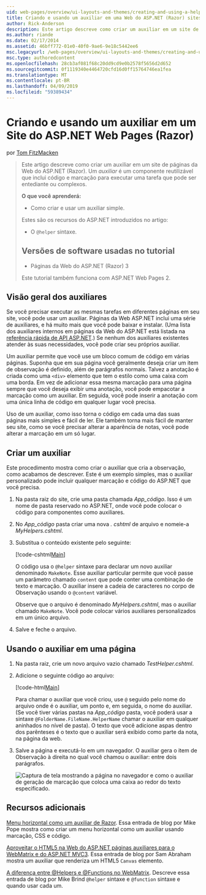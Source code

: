 ```yaml
---
uid: web-pages/overview/ui-layouts-and-themes/creating-and-using-a-helper-in-an-aspnet-web-pages-site
title: Criando e usando um auxiliar em uma Web do ASP.NET (Razor) sites de páginas | Microsoft Docs
author: Rick-Anderson
description: Este artigo descreve como criar um auxiliar em um site de páginas da Web do ASP.NET (Razor). Um auxiliar é um componente reutilizável que inclui código e marcação para perf...
ms.author: riande
ms.date: 02/17/2014
ms.assetid: 46bff772-01e0-40f0-9ae6-9e18c5442ee6
msc.legacyurl: /web-pages/overview/ui-layouts-and-themes/creating-and-using-a-helper-in-an-aspnet-web-pages-site
msc.type: authoredcontent
ms.openlocfilehash: 28cb3af081f68c20dd9cd9e0b2578f5656d2d652
ms.sourcegitcommit: 0f1119340e4464720cfd16d0ff15764746ea1fea
ms.translationtype: MT
ms.contentlocale: pt-BR
ms.lasthandoff: 04/09/2019
ms.locfileid: "59389434"
---
```

# <a name="creating-and-using-a-helper-in-an-aspnet-web-pages-razor-site"></a>Criando e usando um auxiliar em um Site do ASP.NET Web Pages (Razor)

por [Tom FitzMacken](https://github.com/tfitzmac)

> Este artigo descreve como criar um auxiliar em um site de páginas da Web do ASP.NET (Razor). Um *auxiliar* é um componente reutilizável que inclui código e marcação para executar uma tarefa que pode ser entediante ou complexos.
> 
> **O que você aprenderá:** 
> 
> - Como criar e usar um auxiliar simple.
> 
> Estes são os recursos do ASP.NET introduzidos no artigo:
> 
> - O `@helper` sintaxe.
>   
> 
> ## <a name="software-versions-used-in-the-tutorial"></a>Versões de software usadas no tutorial
> 
> 
> - Páginas da Web do ASP.NET (Razor) 3
>   
> 
> Este tutorial também funciona com ASP.NET Web Pages 2.


## <a name="overview-of-helpers"></a>Visão geral dos auxiliares

Se você precisar executar as mesmas tarefas em diferentes páginas em seu site, você pode usar um auxiliar. Páginas da Web ASP.NET inclui uma série de auxiliares, e há muito mais que você pode baixar e instalar. (Uma lista dos auxiliares internos em páginas da Web do ASP.NET está listada na [referência rápida de API ASP.NET](https://go.microsoft.com/fwlink/?LinkId=202907).) Se nenhum dos auxiliares existentes atender às suas necessidades, você pode criar seu próprios auxiliar.

Um auxiliar permite que você use um bloco comum de código em várias páginas. Suponha que em sua página você geralmente deseja criar um item de observação é definido, além de parágrafos normais. Talvez a anotação é criada como uma `<div>` elemento que tem o estilo como uma caixa com uma borda. Em vez de adicionar essa mesma marcação para uma página sempre que você deseja exibir uma anotação, você pode empacotar a marcação como um auxiliar. Em seguida, você pode inserir a anotação com uma única linha de código em qualquer lugar você precisa.

Uso de um auxiliar, como isso torna o código em cada uma das suas páginas mais simples e fácil de ler. Ele também torna mais fácil de manter seu site, como se você precisar alterar a aparência de notas, você pode alterar a marcação em um só lugar.

## <a name="creating-a-helper"></a>Criar um auxiliar

Este procedimento mostra como criar o auxiliar que cria a observação, como acabamos de descrever. Este é um exemplo simples, mas o auxiliar personalizado pode incluir qualquer marcação e código do ASP.NET que você precisa.

1. Na pasta raiz do site, crie uma pasta chamada *App\_código*. Isso é um nome de pasta reservado no ASP.NET, onde você pode colocar o código para componentes como auxiliares.
2. No *App\_código* pasta criar uma nova *. cshtml* de arquivo e nomeie-a *MyHelpers.cshtml*.
3. Substitua o conteúdo existente pelo seguinte:

    [!code-cshtml[Main](creating-and-using-a-helper-in-an-aspnet-web-pages-site/samples/sample1.cshtml)]

    O código usa o `@helper` sintaxe para declarar um novo auxiliar denominado `MakeNote`. Esse auxiliar particular permite que você passe um parâmetro chamado `content` que pode conter uma combinação de texto e marcação. O auxiliar insere a cadeia de caracteres no corpo de Observação usando o `@content` variável.

    Observe que o arquivo é denominado *MyHelpers.cshtml*, mas o auxiliar chamado `MakeNote`. Você pode colocar vários auxiliares personalizados em um único arquivo.
4. Salve e feche o arquivo.

## <a name="using-the-helper-in-a-page"></a>Usando o auxiliar em uma página

1. Na pasta raiz, crie um novo arquivo vazio chamado *TestHelper.cshtml*.
2. Adicione o seguinte código ao arquivo:

    [!code-html[Main](creating-and-using-a-helper-in-an-aspnet-web-pages-site/samples/sample2.html)]

    Para chamar o auxiliar que você criou, use `@` seguido pelo nome do arquivo onde é o auxiliar, um ponto e, em seguida, o nome do auxiliar. (Se você tiver várias pastas na *App\_código* pasta, você poderá usar a sintaxe `@FolderName.FileName.HelperName` chamar o auxiliar em qualquer aninhados no nível de pasta). O texto que você adicione aspas dentro dos parênteses é o texto que o auxiliar será exibido como parte da nota, na página da web.
3. Salve a página e executá-lo em um navegador. O auxiliar gera o item de Observação à direita no qual você chamou o auxiliar: entre dois parágrafos.

    ![Captura de tela mostrando a página no navegador e como o auxiliar de geração de marcação que coloca uma caixa ao redor do texto especificado.](creating-and-using-a-helper-in-an-aspnet-web-pages-site/_static/image1.jpg)

## <a name="additional-resources"></a>Recursos adicionais


[Menu horizontal como um auxiliar de Razor](http://mikepope.com/blog/DisplayBlog.aspx?permalink=2341). Essa entrada de blog por Mike Pope mostra como criar um menu horizontal como um auxiliar usando marcação, CSS e código.

[Aproveitar o HTML5 na Web do ASP.NET páginas auxiliares para o WebMatrix e do ASP.NET MVC3](http://geekswithblogs.net/wildturtle/archive/2010/11/08/html5-in-asp.net-web-pages-helpers-for-webmatrix-and_aspnet_mvc3.aspx). Essa entrada de blog por Sam Abraham mostra um auxiliar que renderiza um HTML5 `Canvas` elemento.

[A diferença entre @Helpers e @Functions no WebMatrix](http://www.mikesdotnetting.com/Article/173/The-Difference-Between-@Helpers-and-@Functions-In-WebMatrix). Descreve essa entrada de blog por Mike Brind `@helper` sintaxe e `@function` sintaxe e quando usar cada um.
